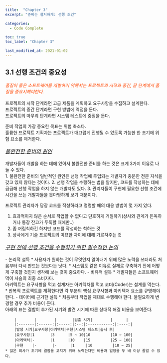 ```yaml
---
title:  "Chapter 3"
excerpt: "준비는 철저하게: 선행 조건"

categories:
  - Code Complete

toc: true
toc_label: "Chapter 3"

last_modified_at: 2021-01-02
---
```


## 3.1 선행 조건의 중요성

<div style="color: #FF4500;"><i>품질이 좋은 소프트웨어를 개발하기 위해서는 프로젝트의 시작과 중간, 끝 단계에서 품질을 중요시해야한다.</i></div><br>
프로젝트의 시작 단계라면 고급 제품을 계획하고 요구사항을 수집하고 설계한다.<br>
프로젝트의 중간 단계라면 구현 방법에 역점을 둔다.<br>
프로젝트의 마무리 단계라면 시스템 테스트에 중점을 둔다.

준비 작업의 가장 중요한 목표는 위험 축소다.<br>
훌륭한 프로젝트 기획자는 프로젝트가 매끄럽게 진행될 수 있도록 가능한 한 초기에 위험 요소를 제거한다.

<p style = "font-size: 17px;"><u><i>불완전한 준비의 원인</i></u></p>
개발자들이 개발을 하는 데에 있어서 불완전한 준비를 하는 것은 크게 3가지 이유로 나눌 수 있다.<br>
1. 불완전한 준비의 일반적인 원인은 선행 작업에 투입되는 개발자가 충분한 전문 지식을 갖고 있지 않다는 것이다.
2. 선행 작업을 수행하는 법을 알지만, 코드를 작성하는 데에 급급해 선행 작업을 하지 않는 개발자도 있다.
3. 관리자들이 구현에 필요한 선행 조건에 시간을 쓰는 개발자들을 못마땅하게 보기 때문이다.

프로젝트 관리자가 당장 코드를 작성하라고 명령할 때의 대응 방법이 몇 가지 있다.<br>
1. 효과적이지 않은 순서로 작업할 수 없다고 단호하게 거절하기(상사와 관계가 돈독하거나 통장 잔고가 두둑할 때에만..)
2. 좀 꺼림칙하긴 하지만 코드를 작성하는 척하는 것
3. 상사에게 기술 프로젝트의 미묘한 차이에 대해 가르쳐주는 것

<p style = "font-size: 17px;"><u><i>구현 전에 선행 조건을 수행하기 위한 필수적인 논의</i></u></p>
- 논리적 설득
    * 사용자가 원하는 것이 무엇인지 알아내기 위해 많은 노력을 쓰더라도 처음부터 다시 만드는 것보다는 낫다.
    * 시스템도 같은 이유로 실제로 구축하기 전에 어떻게 구축할 것인지 생각해 보는 것이 중요하다.
- 비유적 설득
    * 개발자들은 소프트웨어 먹이 사슬의 최종 소비자다.<br>
    아키텍트는 요구사항을 먹고 설계자는 아키텍처를 먹고 코더(Coder)는 설계를 먹는다.
    * 반복적 프로젝트를 계획한다면 각 부분의 핵심 요구사항과 아키텍처 요소를 규명해야 한다.
- 데이터에 근거한 설득
    * 처음부터 작업을 제대로 수행해야 한다. 불필요하게 변경할 경우 추가 비용이 든다.<br>
    아래의 표는 결함이 추가된 시기와 발견 시기에 따른 상대적 해결 비용을 보여준다.

        |        |        |       |검출 시기|        |      |
        |:-------|:------:|:-----:|:--:|:-----------:|:----:|
        |발생 시기|요구사항|아키텍처|구현|시스템 테스트|출시 후|
        |요구사항|1       |3      |5 ~ 10|10         |10 ~ 100|
        |아케텍처|-       |1      |10    |15         |25 ~ 100|
        |구현    |-       |-      |1     |10         |10 ~ 25|
    * 많은 회사가 초기에 결함을 고치기 위해 노력한다면 비용과 일정을 두 배 이상 줄일 수 있다.

